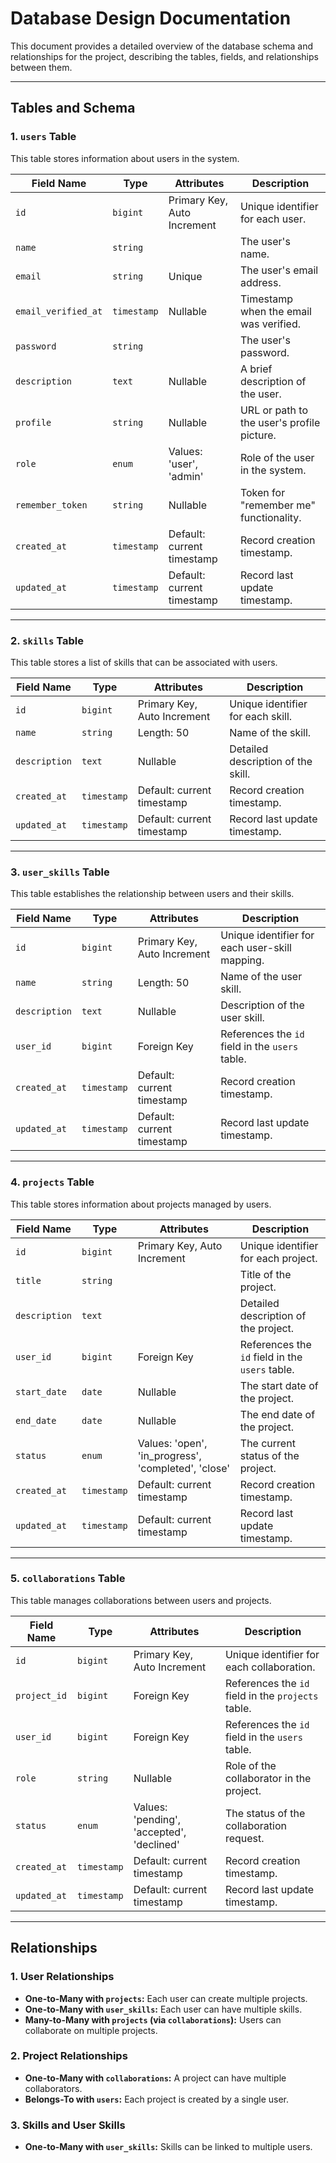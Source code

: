 # Database Design Documentation

This document provides a detailed overview of the database schema and relationships for the project, describing the tables, fields, and relationships between them.

---

## **Tables and Schema**

### **1. `users` Table**

This table stores information about users in the system.

|Field Name|Type|Attributes|Description|
|---|---|---|---|
|`id`|`bigint`|Primary Key, Auto Increment|Unique identifier for each user.|
|`name`|`string`||The user's name.|
|`email`|`string`|Unique|The user's email address.|
|`email_verified_at`|`timestamp`|Nullable|Timestamp when the email was verified.|
|`password`|`string`||The user's password.|
|`description`|`text`|Nullable|A brief description of the user.|
|`profile`|`string`|Nullable|URL or path to the user's profile picture.|
|`role`|`enum`|Values: 'user', 'admin'|Role of the user in the system.|
|`remember_token`|`string`|Nullable|Token for "remember me" functionality.|
|`created_at`|`timestamp`|Default: current timestamp|Record creation timestamp.|
|`updated_at`|`timestamp`|Default: current timestamp|Record last update timestamp.|

---

### **2. `skills` Table**

This table stores a list of skills that can be associated with users.

|Field Name|Type|Attributes|Description|
|---|---|---|---|
|`id`|`bigint`|Primary Key, Auto Increment|Unique identifier for each skill.|
|`name`|`string`|Length: 50|Name of the skill.|
|`description`|`text`|Nullable|Detailed description of the skill.|
|`created_at`|`timestamp`|Default: current timestamp|Record creation timestamp.|
|`updated_at`|`timestamp`|Default: current timestamp|Record last update timestamp.|

---

### **3. `user_skills` Table**

This table establishes the relationship between users and their skills.

|Field Name|Type|Attributes|Description|
|---|---|---|---|
|`id`|`bigint`|Primary Key, Auto Increment|Unique identifier for each user-skill mapping.|
|`name`|`string`|Length: 50|Name of the user skill.|
|`description`|`text`|Nullable|Description of the user skill.|
|`user_id`|`bigint`|Foreign Key|References the `id` field in the `users` table.|
|`created_at`|`timestamp`|Default: current timestamp|Record creation timestamp.|
|`updated_at`|`timestamp`|Default: current timestamp|Record last update timestamp.|

---

### **4. `projects` Table**

This table stores information about projects managed by users.

|Field Name|Type|Attributes|Description|
|---|---|---|---|
|`id`|`bigint`|Primary Key, Auto Increment|Unique identifier for each project.|
|`title`|`string`||Title of the project.|
|`description`|`text`||Detailed description of the project.|
|`user_id`|`bigint`|Foreign Key|References the `id` field in the `users` table.|
|`start_date`|`date`|Nullable|The start date of the project.|
|`end_date`|`date`|Nullable|The end date of the project.|
|`status`|`enum`|Values: 'open', 'in_progress', 'completed', 'close'|The current status of the project.|
|`created_at`|`timestamp`|Default: current timestamp|Record creation timestamp.|
|`updated_at`|`timestamp`|Default: current timestamp|Record last update timestamp.|

---

### **5. `collaborations` Table**

This table manages collaborations between users and projects.

|Field Name|Type|Attributes|Description|
|---|---|---|---|
|`id`|`bigint`|Primary Key, Auto Increment|Unique identifier for each collaboration.|
|`project_id`|`bigint`|Foreign Key|References the `id` field in the `projects` table.|
|`user_id`|`bigint`|Foreign Key|References the `id` field in the `users` table.|
|`role`|`string`|Nullable|Role of the collaborator in the project.|
|`status`|`enum`|Values: 'pending', 'accepted', 'declined'|The status of the collaboration request.|
|`created_at`|`timestamp`|Default: current timestamp|Record creation timestamp.|
|`updated_at`|`timestamp`|Default: current timestamp|Record last update timestamp.|

---

## **Relationships**

### **1. User Relationships**

- **One-to-Many with `projects`:** Each user can create multiple projects.
- **One-to-Many with `user_skills`:** Each user can have multiple skills.
- **Many-to-Many with `projects` (via `collaborations`):** Users can collaborate on multiple projects.

### **2. Project Relationships**

- **One-to-Many with `collaborations`:** A project can have multiple collaborators.
- **Belongs-To with `users`:** Each project is created by a single user.

### **3. Skills and User Skills**

- **One-to-Many with `user_skills`:** Skills can be linked to multiple users.

  
